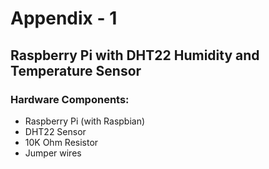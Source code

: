 # Appendix - 1
## Raspberry Pi with DHT22 Humidity and Temperature Sensor

### Hardware Components:
* Raspberry Pi (with Raspbian)
* DHT22 Sensor
* 10K Ohm Resistor
* Jumper wires






